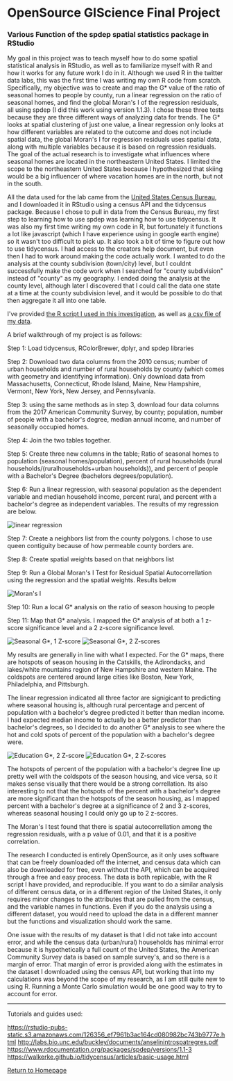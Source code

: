 # OpenSource GIScience Final Project
### Various Function of the spdep spatial statistics package in RStudio

My goal in this project was to teach myself how to do some spatial statistical analysis in RStudio, as well as to familiarize myself with R and how it works for any future work I do in it. Although we used R in the twitter data labs, this was the first time I was writing my own R code from scratch. Specifically, my objective was to create and map the G* value of the ratio of seasonal homes to people by county, run a linear regression on the ratio of seasonal homes, and find the global Moran's I of the regression residuals, all using spdep (I did this work using version 1.1.3). I chose these three tests because they are three different ways of analyzing data for trends. The G* looks at spatial clustering of just one value, a linear regression only looks at how different variables are related to the outcome and does not include spatial data, the global Moran's I for regression residuals uses spatial data, along with multiple variables because it is based on regression residuals. The goal of the actual research is to investigate what influences where seasonal homes are located in the northeastern United States. I limited the scope to the northeastern United States because I hypothesized that skiing would be a big influencer of where vacation homes are in the north, but not in the south. 

All the data used for the lab came from the [United States Census Bureau](https://www.census.gov/data.html), and I downloaded it in RStudio using a census API and the tidycensus package. Because I chose to pull in data from the Census Bureau, my first step to learning how to use spdep was learning how to use tidycensus. It was also my first time writing my own code in R, but fortunately it functions a lot like javascript (which I have experience using in google earth engine) so it wasn't too difficult to pick up. It also took a bit of time to figure out how to use tidycensus. I had access to the creators help document, but even then I had to work around making the code actually work. I wanted to do the analysis at the county subdivision (town/city) level, but I couldnt successfully make the code work when I searched for "county subdivision" instead of "county" as my geography. I ended doing the analysis at the county level, although later I discovered that I could call the data one state at a time at the county subdivision level, and it would be possible to do that then aggregate it all into one table.

I've provided [the R script I used in this investigation](spdepcodeComplete.r), as well as [a csv file of my data](spdepData.csv).

A brief walkthrough of my project is as follows:

Step 1: Load tidycensus, RColorBrewer, dplyr, and spdep libraries

Step 2: Download two data columns from the 2010 census; number of urban households and number of rural households by county (which comes with geometry and identifying information). Only download data from Massachusetts, Connecticut, Rhode Island, Maine, New Hampshire, Vermont, New York, New Jersey, and Pennsylvania.

Step 3: using the same methods as in step 3, download four data columns from the 2017 American Community Survey, by county; population, number of people with a bachelor's degree, median annual income, and number of seasonally occupied homes.

Step 4: Join the two tables together.

Step 5: Create three new columns in the table; Ratio of seasonal homes to population (seasonal homes/population), percent of rural households (rural households/(ruralhouseholds+urban households)), and percent of people with a Bachelor's Degree (bachelors degrees/population).

Step 6: Run a linear regression, with seasonal population as the dependent variable and median household income, percent rural, and percent with a bachelor's degree as independent variables. The results of my regression are below.

![linear regression](regresssion.PNG)

Step 7: Create a neighbors list from the county polygons. I chose to use queen contiguity because of how permeable county borders are.

Step 8: Create spatial weights based on that neighbors list

Step 9: Run a Global Moran's I Test for Residual Spatial Autocorrellation using the regression and the spatial weights. Results below

![Moran's I](moransi.PNG)

Step 10: Run a local G* analysis on the ratio of season housing to people

Step 11: Map that G* analysis. I mapped the G* analysis of at both a 1 z-score significance level and a 2 z-score significance level.

![Seasonal G*, 1 Z-score](seasonal1zs.png)
![Seasonal G*, 2 Z-scores](seasonal2zs.png)

My results are generally in line with what I expected. For the G* maps, there are hotspots of season housing in the Catskills, the Adirondacks, and lakes/white mountains region of New Hampshire and western Maine. The coldspots are centered around large cities like Boston, New York, Philadelphia, and Pittsburgh. 

The linear regression indicated all three factor are signigicant to predicting where seasonal housing is, although rural percentage and percent of population with a bachelor's degree predicted it better than median income. I had expected median income to actually be a better predictor than bachelor's degrees, so I decided to do another G* analysis to see where the hot and cold spots of percent of the population with a bachelor's degree were.

![Education G*, 2 Z-score](ed2last.png)
![Education G*, 2 Z-scores](ed2z.png)

The hotspots of percent of the population with a bachelor's degree line up pretty well with the coldspots of the season housing, and vice versa, so it makes sense visually that there would be a strong correllation. Its also interesting to not that the hotspots of the percent with a bachelor's degree are more significant than the hotspots of the season housing, as I mapped percent with a bachelor's degree at a significance of 2 and 3 z-scores, whereas seasonal housing I could only go up to 2 z-scores. 

The Moran's I test found that there is spatial autocorrellation among the regression residuals, with a p value of 0.01, and that it is a positive correlation. 

The research I conducted is entirely OpenSource, as it only uses software that can be freely downloaded off the internet, and census data which can also be downloaded for free, even without the API, which can be acquired through a free and easy process. The data is both replicable, with the R script I have provided, and reproducible. If you want to do a similar analysis of different census data, or in a different region of the United States, it only requires minor changes to the attributes that are pulled from the census, and the variable names in functions. Even if you do the analysis using a different dataset, you would need to upload the data in a different manner but the functions and visualization should work the same.

One issue with the results of my dataset is that I did not take into account error, and while the census data (urban/rural) households has minimal error because it is hypothetically a full count of the United States, the American Community Survey data is based on sample survey's, and so there is a margin of error. That margin of error is provided along with the estimates in the dataset I downloaded using the census API, but working that into my calculations was beyond the scope of my research, as I am still quite new to using R. Running a Monte Carlo simulation would be one good way to try to account for error.

------------------------------------------------------------------------------------------------------------------------------
Tutorials and guides used:

https://rstudio-pubs-static.s3.amazonaws.com/126356_ef7961b3ac164cd080982bc743b9777e.html
http://labs.bio.unc.edu/buckley/documents/anselinintrospatregres.pdf
https://www.rdocumentation.org/packages/spdep/versions/1.1-3
https://walkerke.github.io/tidycensus/articles/basic-usage.html

[Return to Homepage](index.md)
